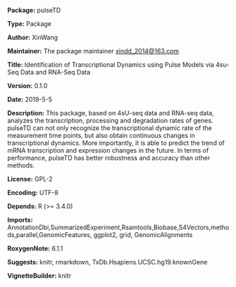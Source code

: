 **Package:** pulseTD

**Type:** Package

**Author:** XinWang

**Maintainer:** The package maintainer <xindd_2014@163.com>

**Title:** Identification of Transcriptional Dynamics using Pulse Models via 4su-Seq Data and RNA-Seq Data

**Version:** 0.1.0

**Date:** 2019-5-5

**Description:** This package, based on 4sU-seq data and RNA-seq data, analyzes the transcription, processing and degradation rates of genes. pulseTD can not only recognize the transcriptional dynamic rate of the measurement time points, but also obtain continuous changes in transcriptional dynamics. More importantly, it is able to predict the trend of mRNA transcription and expression changes in the future. In terms of performance, pulseTD has better robustness and accuracy than other methods.

**License:** GPL-2

**Encoding:** UTF-8

**Depends:** R (>= 3.4.0)

**Imports:** AnnotationDbi,SummarizedExperiment,Rsamtools,Biobase,S4Vectors,methods,parallel,GenomicFeatures, ggplot2, grid, GenomicAlignments

**RoxygenNote:** 6.1.1

**Suggests:** knitr, rmarkdown, TxDb.Hsapiens.UCSC.hg19.knownGene

**VignetteBuilder:** knitr
